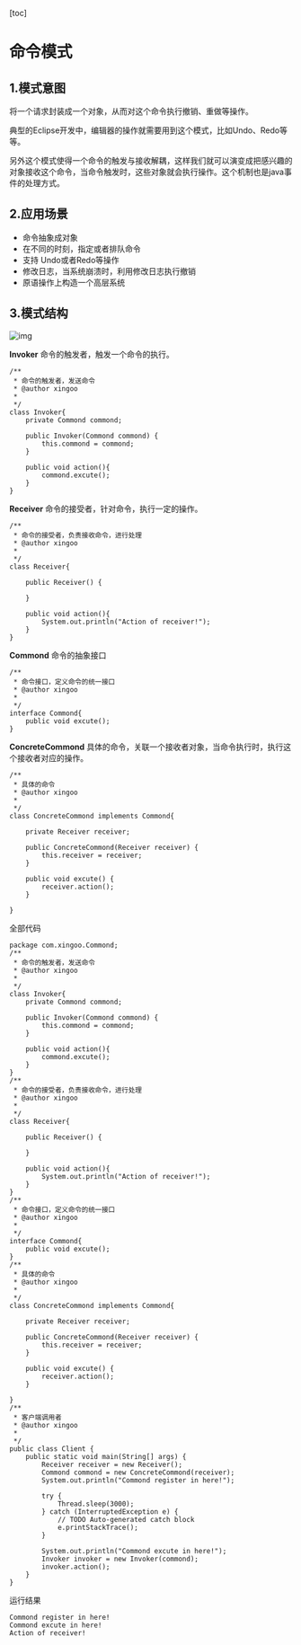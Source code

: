 [toc]



# 命令模式

## 1.模式意图

将一个请求封装成一个对象，从而对这个命令执行撤销、重做等操作。

典型的Eclipse开发中，编辑器的操作就需要用到这个模式，比如Undo、Redo等等。

另外这个模式使得一个命令的触发与接收解耦，这样我们就可以演变成把感兴趣的对象接收这个命令，当命令触发时，这些对象就会执行操作。这个机制也是java事件的处理方式。

## 2.应用场景

- 命令抽象成对象
- 在不同的时刻，指定或者排队命令
- 支持 Undo或者Redo等操作
- 修改日志，当系统崩溃时，利用修改日志执行撤销
- 原语操作上构造一个高层系统

## 3.模式结构

![img](https://homan-blog.oss-cn-beijing.aliyuncs.com/study-demo/project-design/20210420231355.jpeg)

**Invoker** 命令的触发者，触发一个命令的执行。

```
/**
 * 命令的触发者，发送命令
 * @author xingoo
 *
 */
class Invoker{
    private Commond commond;
    
    public Invoker(Commond commond) {
        this.commond = commond;
    }
    
    public void action(){
        commond.excute();
    }
}
```

**Receiver** 命令的接受者，针对命令，执行一定的操作。

```
/**
 * 命令的接受者，负责接收命令，进行处理
 * @author xingoo
 *
 */
class Receiver{
    
    public Receiver() {
        
    }
    
    public void action(){
        System.out.println("Action of receiver!");
    }
}
```

**Commond** 命令的抽象接口

```
/**
 * 命令接口，定义命令的统一接口
 * @author xingoo
 *
 */
interface Commond{
    public void excute();
}
```

**ConcreteCommond** 具体的命令，关联一个接收者对象，当命令执行时，执行这个接收者对应的操作。

```
/**
 * 具体的命令
 * @author xingoo
 *
 */
class ConcreteCommond implements Commond{
    
    private Receiver receiver;
    
    public ConcreteCommond(Receiver receiver) {
        this.receiver = receiver;
    }
    
    public void excute() {
        receiver.action();
    }
    
}
```

全部代码

```
package com.xingoo.Commond;
/**
 * 命令的触发者，发送命令
 * @author xingoo
 *
 */
class Invoker{
    private Commond commond;

    public Invoker(Commond commond) {
        this.commond = commond;
    }

    public void action(){
        commond.excute();
    }
}
/**
 * 命令的接受者，负责接收命令，进行处理
 * @author xingoo
 *
 */
class Receiver{

    public Receiver() {

    }

    public void action(){
        System.out.println("Action of receiver!");
    }
}
/**
 * 命令接口，定义命令的统一接口
 * @author xingoo
 *
 */
interface Commond{
    public void excute();
}
/**
 * 具体的命令
 * @author xingoo
 *
 */
class ConcreteCommond implements Commond{

    private Receiver receiver;

    public ConcreteCommond(Receiver receiver) {
        this.receiver = receiver;
    }

    public void excute() {
        receiver.action();
    }

}
/**
 * 客户端调用者
 * @author xingoo
 *
 */
public class Client {
    public static void main(String[] args) {
        Receiver receiver = new Receiver();
        Commond commond = new ConcreteCommond(receiver);
        System.out.println("Commond register in here!");

        try {
            Thread.sleep(3000);
        } catch (InterruptedException e) {
            // TODO Auto-generated catch block
            e.printStackTrace();
        }

        System.out.println("Commond excute in here!");
        Invoker invoker = new Invoker(commond);
        invoker.action();
    }
}
```

运行结果

```
Commond register in here!
Commond excute in here!
Action of receiver!
```





